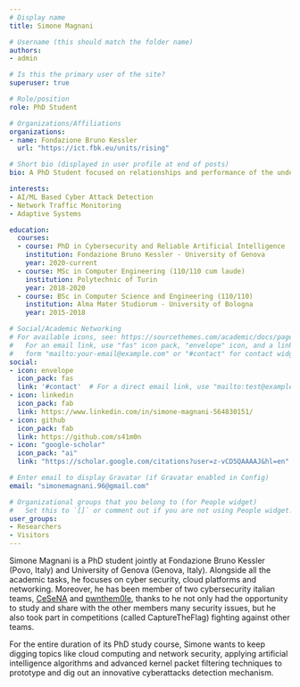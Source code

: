 ```yaml
---
# Display name
title: Simone Magnani

# Username (this should match the folder name)
authors:
- admin

# Is this the primary user of the site?
superuser: true

# Role/position
role: PhD Student

# Organizations/Affiliations
organizations:
- name: Fondazione Bruno Kessler
  url: "https://ict.fbk.eu/units/rising"

# Short bio (displayed in user profile at end of posts)
bio: A PhD Student focused on relationships and performance of the underlying Network traffic monitoring feature-gatherer process and AI/ML based Detection Engines

interests:
- AI/ML Based Cyber Attack Detection
- Network Traffic Monitoring
- Adaptive Systems

education:
  courses:
  - course: PhD in Cybersecurity and Reliable Artificial Intelligence
    institution: Fondazione Bruno Kessler - University of Genova
    year: 2020-current
  - course: MSc in Computer Engineering (110/110 cum laude)
    institution: Polytechnic of Turin
    year: 2018-2020
  - course: BSc in Computer Science and Engineering (110/110)
    institution: Alma Mater Studiorum - University of Bologna
    year: 2015-2018

# Social/Academic Networking
# For available icons, see: https://sourcethemes.com/academic/docs/page-builder/#icons
#   For an email link, use "fas" icon pack, "envelope" icon, and a link in the
#   form "mailto:your-email@example.com" or "#contact" for contact widget.
social:
- icon: envelope
  icon_pack: fas
  link: '#contact'  # For a direct email link, use "mailto:test@example.org".
- icon: linkedin
  icon_pack: fab
  link: https://www.linkedin.com/in/simone-magnani-564830151/
- icon: github
  icon_pack: fab
  link: https://github.com/s41m0n
- icon: "google-scholar"
  icon_pack: "ai"
  link: "https://scholar.google.com/citations?user=z-vCD5QAAAAJ&hl=en"

# Enter email to display Gravatar (if Gravatar enabled in Config)
email: "simonemagnani.96@gmail.com"

# Organizational groups that you belong to (for People widget)
#   Set this to `[]` or comment out if you are not using People widget.
user_groups:
- Researchers
- Visitors
---
```


Simone Magnani is a PhD student jointly at Fondazione Bruno Kessler (Povo, Italy) and University of Genova (Genova, Italy). Alongside all the academic tasks, he focuses on cyber security, cloud platforms and networking. Moreover, he has been member of two cybersecurity italian teams, [CeSeNA](https://cesena.github.io) and [pwnthem0le](https://pwnthemole.github.io), thanks to he not only had the opportunity to study and share with the other members many security issues, but he also took part in competitions (called CaptureTheFlag) fighting against other teams.

For the entire duration of its PhD study course, Simone wants to keep digging topics like cloud computing and network security, applying artificial intelligence algorithms and advanced kernel packet filtering techniques to prototype and dig out an innovative cyberattacks detection mechanism.

